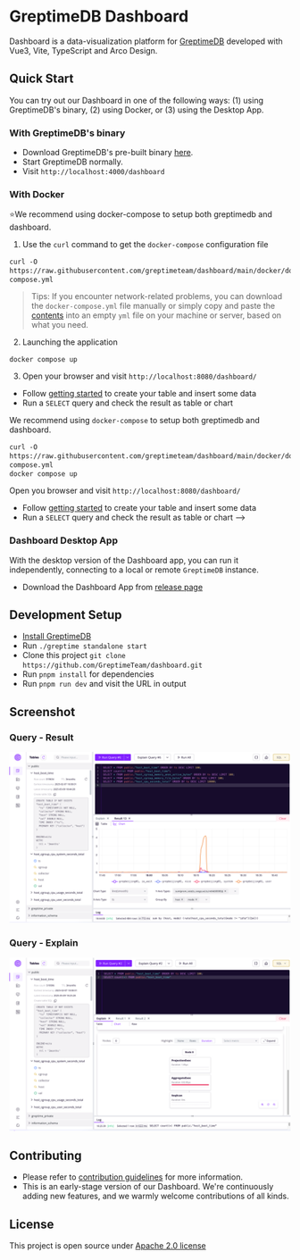 # GreptimeDB Dashboard

Dashboard is a data-visualization platform for [GreptimeDB](https://github.com/greptimeteam/greptimedb) developed with Vue3, Vite, TypeScript and Arco Design.

## Quick Start

You can try out our Dashboard in one of the following ways: (1) using GreptimeDB's binary, (2) using Docker, or (3) using the Desktop App.

### With GreptimeDB's binary

- Download GreptimeDB's pre-built binary [here](https://greptime.com/download).
- Start GreptimeDB normally.
- Visit `http://localhost:4000/dashboard`

### With Docker
⭐We recommend using docker-compose to setup both greptimedb and dashboard.
1. Use the `curl` command to get the `docker-compose` configuration file
```
curl -O https://raw.githubusercontent.com/greptimeteam/dashboard/main/docker/docker-compose.yml
```
> Tips: If you encounter network-related problems, you can download the `docker-compose.yml` file manually or simply copy and paste the [contents](https://github.com/GreptimeTeam/dashboard/blob/main/docker/docker-compose.yml) into an empty `yml` file on your machine or server, based on what you need.
2. Launching the application
```
docker compose up
```
3. Open your browser and visit `http://localhost:8080/dashboard/`
- Follow [getting started](https://docs.greptime.com/getting-started/quick-start#create-tables) to create your table and insert some data
- Run a `SELECT` query and check the result as table or chart

We recommend using `docker-compose` to setup both greptimedb and
dashboard.

```
curl -O https://raw.githubusercontent.com/greptimeteam/dashboard/main/docker/docker-compose.yml
docker compose up
```

Open you browser and visit `http://localhost:8080/dashboard/`

- Follow [getting started](https://docs.greptime.com/getting-started/quick-start/mysql#try-out-basic-sql-operations) to create your table and insert some data
- Run a `SELECT` query and check the result as table or chart -->

### Dashboard Desktop App
With the desktop version of the Dashboard app, you can run it independently, connecting to a local or remote `GreptimeDB` instance.
- Download the Dashboard App from [release page](https://github.com/GreptimeTeam/dashboard/releases)

## Development Setup

- [Install GreptimeDB](https://docs.greptime.com/getting-started/installation/overview)
- Run `./greptime standalone start`
- Clone this project `git clone https://github.com/GreptimeTeam/dashboard.git`
- Run `pnpm install` for dependencies
- Run `pnpm run dev` and visit the URL in output

## Screenshot

### Query - Result
![Dashboard Screenshot](screenshot1.png 'Dashboard Screenshot')

### Query - Explain
![Dashboard Screenshot](screenshot2.png 'Dashboard Screenshot')

## Contributing

- Please refer to [contribution guidelines](https://github.com/GreptimeTeam/greptimedb/blob/75dcf2467b022d4378f904efe5aae5027298986e/CONTRIBUTING.md) for more information.
- This is an early-stage version of our Dashboard. We're continuously adding new features, and we warmly welcome contributions of all kinds.

## License

This project is open source under [Apache 2.0 license][1]

[1]: LICENSE
